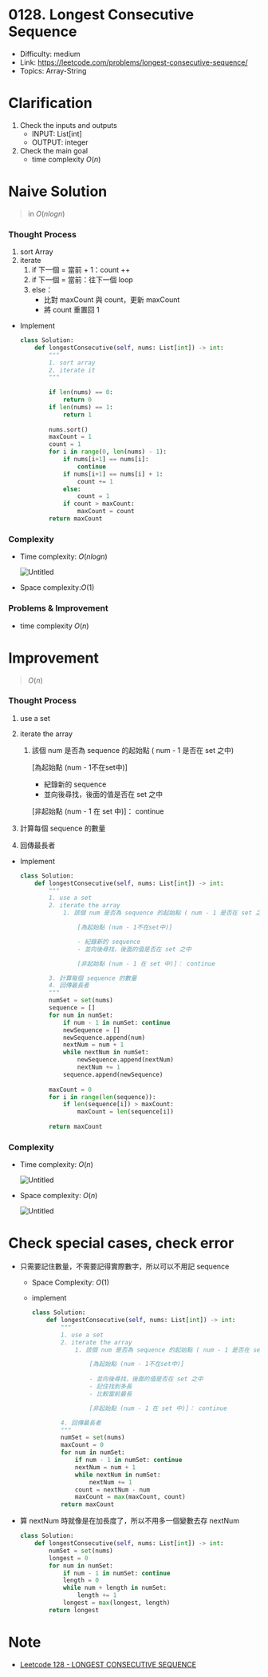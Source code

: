 # 0128. Longest Consecutive Sequence

- Difficulty: medium
- Link: https://leetcode.com/problems/longest-consecutive-sequence/
- Topics: Array-String

# Clarification

1. Check the inputs and outputs
    - INPUT: List[int]
    - OUTPUT: integer
2. Check the main goal
    - time complexity $O(n)$

# Naive Solution

> in $O(nlogn)$
> 

### Thought Process

1. sort Array
2. iterate
    1. if 下一個 = 當前 + 1：count ++
    2. if 下一個 = 當前：往下一個 loop
    3. else：
        - 比對 maxCount 與 count，更新 maxCount
        - 將 count 重置回 1
- Implement
    
    ```python
    class Solution:
        def longestConsecutive(self, nums: List[int]) -> int:
            """
            1. sort array
            2. iterate it
            """
            
            if len(nums) == 0:
                return 0
            if len(nums) == 1:
                return 1
            
            nums.sort()        
            maxCount = 1
            count = 1
            for i in range(0, len(nums) - 1):
                if nums[i+1] == nums[i]:
                    continue
                if nums[i+1] == nums[i] + 1:
                    count += 1
                else:
                    count = 1
                if count > maxCount:
                    maxCount = count
            return maxCount
    ```
    

### Complexity

- Time complexity: $O(nlogn)$
    
    ![Untitled](./Untitled.png)
    
- Space complexity:$O(1)$

### Problems & Improvement

- time complexity $O(n)$

# Improvement

> $O(n)$
> 

### Thought Process

1. use a set
2. iterate the array
    1. 該個 num 是否為 sequence 的起始點 ( num - 1 是否在 set 之中)
        
        [為起始點 (num - 1不在set中)]
        
        - 紀錄新的 sequence
        - 並向後尋找，後面的值是否在 set 之中
        
        [非起始點 (num - 1 在 set 中)]： continue
        
3. 計算每個 sequence 的數量
4. 回傳最長者
- Implement
    
    ```python
    class Solution:
        def longestConsecutive(self, nums: List[int]) -> int:
            """
            1. use a set
            2. iterate the array
                1. 該個 num 是否為 sequence 的起始點 ( num - 1 是否在 set 之中)
    
                    [為起始點 (num - 1不在set中)]
    
                    - 紀錄新的 sequence
                    - 並向後尋找，後面的值是否在 set 之中
    
                    [非起始點 (num - 1 在 set 中)]： continue
    
            3. 計算每個 sequence 的數量
            4. 回傳最長者
            """
            numSet = set(nums)
            sequence = []
            for num in numSet:
                if num - 1 in numSet: continue
                newSequence = []
                newSequence.append(num)
                nextNum = num + 1
                while nextNum in numSet:
                    newSequence.append(nextNum)
                    nextNum += 1
                sequence.append(newSequence)
            
            maxCount = 0
            for i in range(len(sequence)):
                if len(sequence[i]) > maxCount:
                    maxCount = len(sequence[i])
            
            return maxCount
    ```
    

### Complexity

- Time complexity: $O(n)$
    
    ![Untitled](./Untitled%201.png)
    
- Space complexity: $O(n)$
    
    ![Untitled](./Untitled%202.png)
    

# Check special cases, check error

- 只需要記住數量，不需要記得實際數字，所以可以不用記 sequence
    - Space Complexity: $O(1)$
    - implement
        
        ```python
        class Solution:
            def longestConsecutive(self, nums: List[int]) -> int:
                """
                1. use a set
                2. iterate the array
                    1. 該個 num 是否為 sequence 的起始點 ( num - 1 是否在 set 之中)
        
                        [為起始點 (num - 1不在set中)]
                        
                        - 並向後尋找，後面的值是否在 set 之中
                        - 記住找到多長
                        - 比較當前最長
        
                        [非起始點 (num - 1 在 set 中)]： continue
        
                4. 回傳最長者
                """
                numSet = set(nums)
                maxCount = 0
                for num in numSet:
                    if num - 1 in numSet: continue
                    nextNum = num + 1
                    while nextNum in numSet:
                        nextNum += 1
                    count = nextNum - num
                    maxCount = max(maxCount, count)
                return maxCount
        ```
        
- 算 nextNum 時就像是在加長度了，所以不用多一個變數去存 nextNum
    
    ```python
    class Solution:
        def longestConsecutive(self, nums: List[int]) -> int:
            numSet = set(nums)
            longest = 0
            for num in numSet:
                if num - 1 in numSet: continue
                length = 0
                while num + length in numSet:
                    length += 1
                longest = max(longest, length)
            return longest
    ```
    

# Note

- [Leetcode 128 - LONGEST CONSECUTIVE SEQUENCE](https://www.youtube.com/watch?v=P6RZZMu_maU)